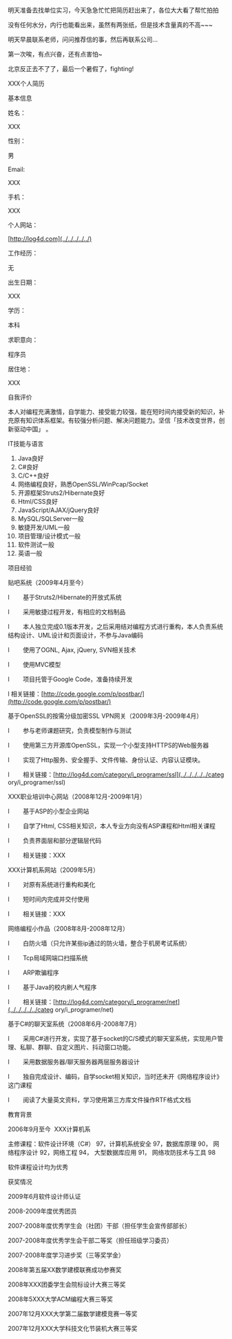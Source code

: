 

明天准备去找单位实习，今天急急忙忙把简历赶出来了，各位大大看了帮忙拍拍

没有任何水分，内行也能看出来，虽然有两张纸，但是技术含量真的不高~~~

明天早晨联系老师，问问推荐信的事，然后再联系公司…

第一次唉，有点兴奋，还有点害怕~

北京反正去不了了，最后一个暑假了，fighting!

XXX个人简历

基本信息

姓名：

XXX

性别：

男

Email:

XXX

手机：

XXX

个人网站：

[http://log4d.com](../../../../../)

工作经历：

无

出生日期：

XXX

学历：

本科

求职意向：

程序员

居住地：

XXX

自我评价

本人对编程充满激情，自学能力、接受能力较强，能在短时间内接受新的知识，补充原有知识体系框架。有较强分析问题、解决问题能力。坚信「技术改变世界，创新驱动中国」
。

IT技能与语言

  1. Java良好
  2. C#良好
  3. C/C++良好
  4. 网络编程良好，熟悉OpenSSL/WinPcap/Socket
  5. 开源框架Struts2/Hibernate良好
  6. Html/CSS良好
  7. JavaScript/AJAX/jQuery良好
  8. MySQL/SQLServer一般
  9. 敏捷开发/UML一般
  10. 项目管理/设计模式一般
  11. 软件测试一般
  12. 英语一般

项目经验

贴吧系统（2009年4月至今）

l        基于Struts2/Hibernate的开放式系统

l        采用敏捷过程开发，有相应的文档制品

l        本人独立完成0.1版本开发，之后采用结对编程方式进行重构，本人负责系统结构设计、UML设计和页面设计，不参与Java编码

l        使用了OGNL, Ajax, jQuery, SVN相关技术

l        使用MVC模型

l        项目托管于Google Code，准备持续开发

l
相关链接：[http://code.google.com/p/postbar/](http://code.google.com/p/postbar/)

基于OpenSSL的按需分级加密SSL VPN网关（2009年3月-2009年4月）

l        参与老师课题研究，负责模型制作与测试

l        使用第三方开源库OpenSSL，实现一个小型支持HTTPS的Web服务器

l        实现了Http服务、安全握手、文件传输、身份认证、内容认证模块。

l        相关链接：[http://log4d.com/category/i_programer/ssl](../../../../../categ
ory/i_programer/ssl)

XXX职业培训中心网站（2008年12月-2009年1月）

l        基于ASP的小型企业网站

l        自学了Html, CSS相关知识，本人专业方向没有ASP课程和Html相关课程

l        负责界面层和部分逻辑层代码

l        相关链接：XXX

XXX计算机系网站（2009年5月）

l        对原有系统进行重构和美化

l        短时间内完成并交付使用

l        相关链接：XXX

网络编程小作品（2008年8月-2008年12月）

l        白防火墙（只允许某些ip通过的防火墙，整合于机房考试系统）

l        Tcp局域网端口扫描系统

l        ARP欺骗程序

l        基于Java的校内刷人气程序

l        相关链接：[http://log4d.com/category/i_programer/net](../../../../../categ
ory/i_programer/net)

基于C#的聊天室系统（2008年6月-2008年7月）

l        采用C#进行开发，实现了基于socket的C/S模式的聊天室系统，实现用户管理、私聊、群聊、自定义图片、抖动窗口功能。

l        采用数据服务器/聊天服务器两层服务器设计

l        独自完成设计、编码，自学socket相关知识，当时还未开《网络程序设计》这门课程

l        阅读了大量英文资料，学习使用第三方库文件操作RTF格式文档

教育背景

2006年9月至今  XXX计算机系

主修课程：软件设计环境（C#） 97，计算机系统安全 97，数据库原理 90， 网络程序设计 92，网络工程 94， 大型数据库应用 91，
网络攻防技术与工具 98

软件课程设计均为优秀

获奖情况

2009年6月软件设计师认证

2008-2009年度优秀团员

2007-2008年度优秀学生会（社团）干部（担任学生会宣传部部长）

2007-2008年度优秀学生会干部二等奖（担任班级学习委员）

2007-2008年度学习进步奖（三等奖学金）

2008年第五届XX数学建模联赛成功参赛奖

2008年XXX团委学生会院标设计大赛三等奖

2008年5XXX大学ACM编程大赛三等奖

2007年12月XXX大学第二届数学建模竞赛一等奖

2007年12月XXX大学科技文化节装机大赛三等奖



